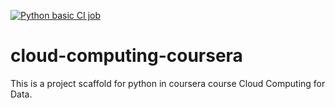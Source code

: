 [![Python basic CI job](https://github.com/abraojcze/cloud-computing-coursera/actions/workflows/main.yml/badge.svg)](https://github.com/abraojcze/cloud-computing-coursera/actions/workflows/main.yml)

# cloud-computing-coursera
This is a project scaffold for python in coursera course Cloud Computing for Data. 

